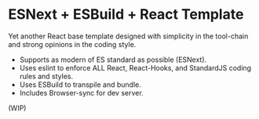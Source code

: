 # ESNext + ESBuild + React Template
Yet another React base template designed with simplicity in the tool-chain and strong opinions in the coding style.

- Supports as modern of ES standard as possible (ESNext).
- Uses eslint to enforce ALL React, React-Hooks, and StandardJS coding rules and styles.
- Uses ESBuild to transpile and bundle.
- Includes Browser-sync for dev server.

(WIP)
